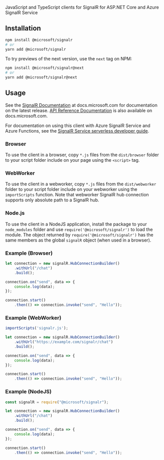 JavaScript and TypeScript clients for SignalR for ASP.NET Core and Azure SignalR Service

## Installation

```bash
npm install @microsoft/signalr
# or
yarn add @microsoft/signalr
```

To try previews of the next version, use the `next` tag on NPM:

```bash
npm install @microsoft/signalr@next
# or
yarn add @microsoft/signalr@next
```

## Usage

See the [SignalR Documentation](https://docs.microsoft.com/aspnet/core/signalr) at docs.microsoft.com for documentation
on the latest
release. [API Reference Documentation](https://docs.microsoft.com/javascript/api/%40aspnet/signalr/?view=signalr-js-latest)
is also available on docs.microsoft.com.

For documentation on using this client with Azure SignalR Service and Azure Functions, see
the [SignalR Service serverless developer guide](https://docs.microsoft.com/azure/azure-signalr/signalr-concept-serverless-development-config).

### Browser

To use the client in a browser, copy `*.js` files from the `dist/browser` folder to your script folder include on your
page using the `<script>` tag.

### WebWorker

To use the client in a webworker, copy `*.js` files from the `dist/webworker` folder to your script folder include on
your webworker using the `importScripts` function. Note that webworker SignalR hub connection supports only absolute
path to a SignalR hub.

### Node.js

To use the client in a NodeJS application, install the package to your `node_modules` folder and
use `require('@microsoft/signalr')` to load the module. The object returned by `require('@microsoft/signalr')` has the
same members as the global `signalR` object (when used in a browser).

### Example (Browser)

```javascript
let connection = new signalR.HubConnectionBuilder()
    .withUrl("/chat")
    .build();

connection.on("send", data => {
    console.log(data);
});

connection.start()
    .then(() => connection.invoke("send", "Hello"));
```

### Example (WebWorker)

```javascript
importScripts('signalr.js');

let connection = new signalR.HubConnectionBuilder()
    .withUrl("https://example.com/signalr/chat")
    .build();

connection.on("send", data => {
    console.log(data);
});

connection.start()
    .then(() => connection.invoke("send", "Hello"));

```

### Example (NodeJS)

```javascript
const signalR = require("@microsoft/signalr");

let connection = new signalR.HubConnectionBuilder()
    .withUrl("/chat")
    .build();

connection.on("send", data => {
    console.log(data);
});

connection.start()
    .then(() => connection.invoke("send", "Hello"));
```
